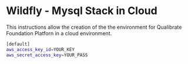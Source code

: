 # Wildfly - Mysql Stack in Cloud

This instructions allow the creation of the the environment for Qualibrate Foundation Platforn in a cloud environment.

```sh
[default]
aws_access_key_id=YOUR_KEY
aws_secret_access_key=YOUR_PASS
```

